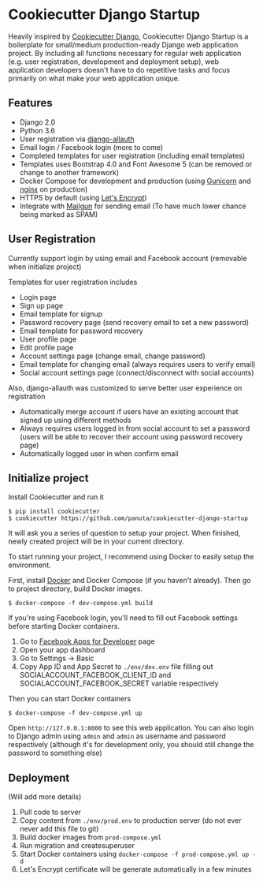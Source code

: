 # Cookiecutter Django Startup

Heavily inspired by [Cookiecutter Django](https://github.com/pydanny/cookiecutter-django), Cookiecutter Django Startup is a boilerplate for small/medium production-ready Django web application project. By including all functions necessary for regular web application (e.g. user registration, development and deployment setup), web application developers doesn't have to do repetitive tasks and focus primarily on what make your web application unique.

## Features
* Django 2.0
* Python 3.6
* User registration via [django-allauth](https://github.com/pennersr/django-allauth)
* Email login / Facebook login (more to come)
* Completed templates for user registration (including email templates)
* Templates uses Bootstrap 4.0 and Font Awesome 5 (can be removed or change to another framework)
* Docker Compose for development and production (using [Gunicorn](http://gunicorn.org/) and [nginx](https://nginx.org/en/) on production)
* HTTPS by default (using [Let's Encrypt](https://letsencrypt.org))
* Integrate with [Mailgun](https://www.mailgun.com/) for sending email (To have much lower chance being marked as SPAM)
 
## User Registration

Currently support login by using email and Facebook account (removable when initialize project)  

Templates for user registration includes

* Login page
* Sign up page
* Email template for signup
* Password recovery page (send recovery email to set a new password)
* Email template for password recovery
* User profile page
* Edit profile page
* Account settings page (change email, change password)
* Email template for changing email (always requires users to verify email)
* Social account settings page (connect/disconnect with social accounts)

Also, django-allauth was customized to serve better user experience on registration
 
* Automatically merge account if users have an existing account that signed up using different methods
* Always requires users logged in from social account to set a password (users will be able to recover their account using password recovery page)
* Automatically logged user in when confirm email

## Initialize project

Install Cookiecutter and run it

    $ pip install cookiecutter
    $ cookiecutter https://github.com/panuta/cookiecutter-django-startup
    
It will ask you a series of question to setup your project. When finished, newly created project will be in your current directory.

To start running your project, I recommend using Docker to easily setup the environment.

First, install [Docker](https://www.docker.com/community-edition) and Docker Compose (if you haven't already). Then go to project directory, build Docker images.

    $ docker-compose -f dev-compose.yml build

If you're using Facebook login, you'll need to fill out Facebook settings before starting Docker containers.

1. Go to [Facebook Apps for Developer](https://developers.facebook.com/apps/) page
2. Open your app dashboard
3. Go to Settings -> Basic
4. Copy App ID and App Secret to `./env/dev.env` file filling out SOCIALACCOUNT_FACEBOOK_CLIENT_ID and SOCIALACCOUNT_FACEBOOK_SECRET variable respectively

Then you can start Docker containers

    $ docker-compose -f dev-compose.yml up

Open `http://127.0.0.1:8000` to see this web application. You can also login to Django admin using `admin` and `admin` as username and password respectively (although it's for development only, you should still change the password to something else)

## Deployment

(Will add more details)

1. Pull code to server
2. Copy content from `./env/prod.env` to production server (do not ever never add this file to git)
2. Build docker images from `prod-compose.yml`
3. Run migration and createsuperuser
4. Start Docker containers using `docker-compose -f prod-compose.yml up -d`
5. Let's Encrypt certificate will be generate automatically in a few minutes

